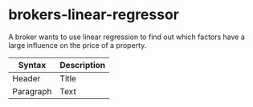 # brokers-linear-regressor
A broker wants to use linear regression to find out which factors have a large influence on the price of a property.

| Syntax | Description |
| ----------- | ----------- |
| Header | Title |
| Paragraph | Text |
